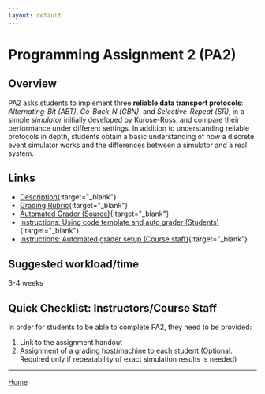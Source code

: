```yaml
---
layout: default
---
```


# Programming Assignment 2 (PA2)
## Overview
PA2 asks students to implement three **reliable data transport protocols**: _Alternating-Bit (ABT)_, _Go-Back-N (GBN)_, and _Selective-Repeat (SR)_, in a simple _simulator_ initially developed by Kurose-Ross, and compare their performance under different settings. In addition to understanding reliable protocols in depth, students obtain a basic understanding of how a discrete event simulator works and the differences between a simulator and a real system.

## Links
* [Description](https://goo.gl/KzTh0J){:target="_blank"}
* [Grading Rubric](https://goo.gl/s74dAe){:target="_blank"}
* [Automated Grader (Source)](https://github.com/cse4589/cse4589-pa2){:target="_blank"}
* [Instructions: Using code template and auto grader (Students)](https://goo.gl/G4cPfH){:target="_blank"}
* [Instructions: Automated grader setup (Course staff)](https://github.com/cse4589/cse4589-pa2/blob/master/README.md){:target="_blank"}

## Suggested workload/time
3-4 weeks

## Quick Checklist: Instructors/Course Staff
In order for students to be able to complete PA2, they need to be provided:

1. Link to the assignment handout
3. Assignment of a grading host/machine to each student (Optional. Required only if repeatability of exact simulation results is needed)

***

[Home](/)
